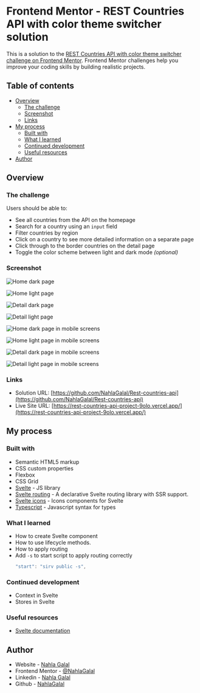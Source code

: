 # Frontend Mentor - REST Countries API with color theme switcher solution

This is a solution to the [REST Countries API with color theme switcher challenge on Frontend Mentor](https://www.frontendmentor.io/challenges/rest-countries-api-with-color-theme-switcher-5cacc469fec04111f7b848ca). Frontend Mentor challenges help you improve your coding skills by building realistic projects. 

## Table of contents

- [Overview](#overview)
  - [The challenge](#the-challenge)
  - [Screenshot](#screenshot)
  - [Links](#links)
- [My process](#my-process)
  - [Built with](#built-with)
  - [What I learned](#what-i-learned)
  - [Continued development](#continued-development)
  - [Useful resources](#useful-resources)
- [Author](#author)

## Overview

### The challenge

Users should be able to:

- See all countries from the API on the homepage
- Search for a country using an `input` field
- Filter countries by region
- Click on a country to see more detailed information on a separate page
- Click through to the border countries on the detail page
- Toggle the color scheme between light and dark mode *(optional)*

### Screenshot

![Home dark page](./screenshots/home-dark.png)

![Home light page](./screenshots/home-light.png)

![Detail dark page](./screenshots/detail-dark.png)

![Detail light page](./screenshots/detail-light.png)

![Home dark page in mobile screens](./screenshots/home-dark-mobile.png)

![Home light page in mobile screens](./screenshots/home-light-mobile.png)

![Detail dark page in mobile screens](./screenshots/detail-dark-mobile.png)

![Detail light page in mobile screens](./screenshots/detail-light-mobile.png)

### Links

- Solution URL: [https://github.com/NahlaGalal/Rest-countries-api](https://github.com/NahlaGalal/Rest-countries-api)
- Live Site URL: [https://rest-countries-api-project-9olo.vercel.app/](https://rest-countries-api-project-9olo.vercel.app/)

## My process

### Built with

- Semantic HTML5 markup
- CSS custom properties
- Flexbox
- CSS Grid
- [Svelte](https://svelte.dev/) - JS library
- [Svelte routing](https://github.com/EmilTholin/svelte-routing) - A declarative Svelte routing library with SSR support.
- [Svelte icons](https://github.com/Introvertuous/svelte-icons) - Icons components for Svelte
- [Typescript](https://www.typescriptlang.org/) - Javascript syntax for types

### What I learned

- How to create Svelte component
- How to use lifecycle methods.
- How to apply routing 
- Add `-s` to start script to apply routing correctly
  ```js
  "start": "sirv public -s",
  ```


### Continued development

- Context in Svelte
- Stores in Svelte

### Useful resources

- [Svelte documentation](https://svelte.dev/docs#before-we-begin)

## Author

- Website - [Nahla Galal](https://nahla-portfolio.vercel.app/)
- Frontend Mentor - [@NahlaGalal](https://www.frontendmentor.io/profile/NahlaGalal)
- Linkedin - [Nahla Galal](https://www.linkedin.com/in/nahla-galal/)
- Github - [NahlaGalal](https://github.com/NahlaGalal)